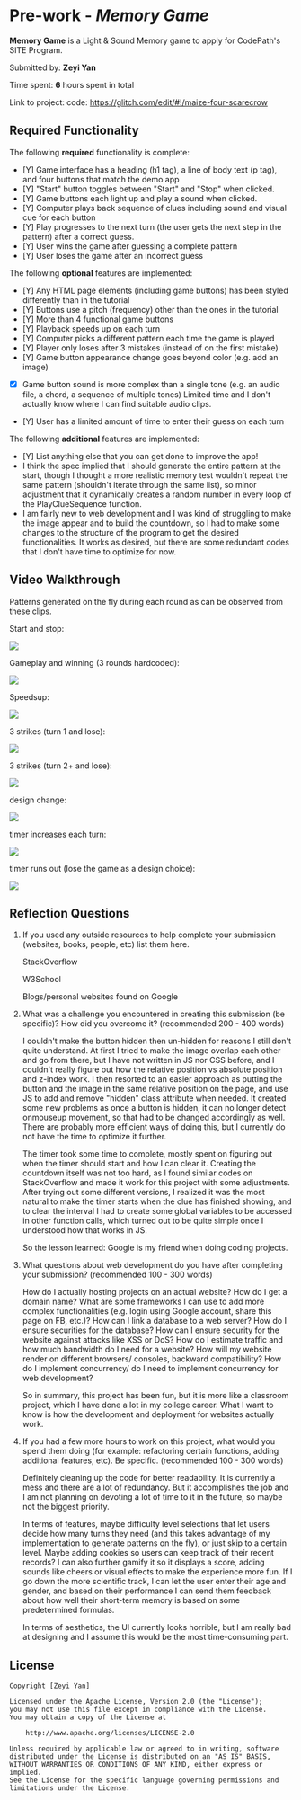 # Pre-work - _Memory Game_

**Memory Game** is a Light & Sound Memory game to apply for CodePath's SITE Program.

Submitted by: **Zeyi Yan**

Time spent: **6** hours spent in total

Link to project: code: https://glitch.com/edit/#!/maize-four-scarecrow

## Required Functionality

The following **required** functionality is complete:

- [Y] Game interface has a heading (h1 tag), a line of body text (p tag), and four buttons that match the demo app
- [Y] "Start" button toggles between "Start" and "Stop" when clicked.
- [Y] Game buttons each light up and play a sound when clicked.
- [Y] Computer plays back sequence of clues including sound and visual cue for each button
- [Y] Play progresses to the next turn (the user gets the next step in the pattern) after a correct guess.
- [Y] User wins the game after guessing a complete pattern
- [Y] User loses the game after an incorrect guess

The following **optional** features are implemented:

- [Y] Any HTML page elements (including game buttons) has been styled differently than in the tutorial
- [Y] Buttons use a pitch (frequency) other than the ones in the tutorial
- [Y] More than 4 functional game buttons
- [Y] Playback speeds up on each turn
- [Y] Computer picks a different pattern each time the game is played
- [Y] Player only loses after 3 mistakes (instead of on the first mistake)
- [Y] Game button appearance change goes beyond color (e.g. add an image)
- [x] Game button sound is more complex than a single tone (e.g. an audio file, a chord, a sequence of multiple tones)
      Limited time and I don't actually know where I can find suitable audio clips.
- [Y] User has a limited amount of time to enter their guess on each turn

The following **additional** features are implemented:

- [Y] List anything else that you can get done to improve the app!
- I think the spec implied that I should generate the entire pattern at the start, though I thought a more realistic memory test wouldn't
  repeat the same pattern (shouldn't iterate through the same list), so minor adjustment that it dynamically creates a random number in every loop of the PlayClueSequence function.
- I am fairly new to web development and I was kind of struggling to make the image appear and to build the countdown, so I had to make some changes to the structure of the program to get the desired functionalities.
  It works as desired, but there are some redundant codes that I don't have time to optimize for now.

## Video Walkthrough

Patterns generated on the fly during each round as can be observed from these clips. 

Start and stop:

![](https://i.imgur.com/WYaVS6T.gif)

Gameplay and winning (3 rounds hardcoded):

![](https://i.imgur.com/uuAe3sp.gif)

Speedsup:

![](https://i.imgur.com/Htlt5ID.gif)

3 strikes (turn 1 and lose):

![](https://i.imgur.com/g8Eogoy.gif)

3 strikes (turn 2+ and lose):

![](https://i.imgur.com/iQSbiNc.gif)

design change:

![](https://i.imgur.com/37GVGIf.gif)

timer increases each turn:

![](https://i.imgur.com/lMYy6qL.gif)

timer runs out (lose the game as a design choice):

![](https://i.imgur.com/bnQ2Y7x.gif)










## Reflection Questions

1. If you used any outside resources to help complete your submission (websites, books, people, etc) list them here.
   
   StackOverflow
   
   W3School
   
   Blogs/personal websites found on Google

2. What was a challenge you encountered in creating this submission (be specific)? How did you overcome it? (recommended 200 - 400 words)


    I couldn't make the button hidden then un-hidden for reasons I still don't quite understand. At first I tried to make the image overlap each other and go from there, but I have not written in JS nor CSS before, and I couldn't really figure out how the relative position vs absolute position and z-index work. I then resorted to an easier approach as putting the button and the image in the same relative position on the page, and use JS to add and remove "hidden" class attribute when needed. It created some new problems as once a button is hidden, it can no longer detect onmouseup movement, so that had to be changed accordingly as well. There are probably more efficient ways of doing this, but I currently do not have the time to optimize it further. 
    
    The timer took some time to complete, mostly spent on figuring out when the timer should start and how I can clear it. Creating the countdown itself was not too hard, as I found similar codes on StackOverflow and made it work for this project with some adjustments. After trying out some different versions, I realized it was the most natural to make the timer starts when the clue has finished showing, and to clear the interval I had to create some global variables to be accessed in other function calls, which turned out to be quite simple once I understood how that works in JS.
    
    So the lesson learned: Google is my friend when doing coding projects. 


3. What questions about web development do you have after completing your submission? (recommended 100 - 300 words)

    How do I actually hosting projects on an actual website? How do I get a domain name? What are some frameworks I can use to add more complex functionalities (e.g. login using Google account, share this page on FB, etc.)? How can I link a database to a web server? How do I ensure securities for the database? How can I ensure security for the website against attacks like XSS or DoS? How do I estimate traffic and how much bandwidth do I need for a website? How will my website render on different browsers/ consoles, backward compatibility? How do I implement concurrency/ do I need to implement concurrency for web development? 
    
    So in summary, this project has been fun, but it is more like a classroom project, which I have done a lot in my college career. What I want to know is how the development and deployment for websites actually work. 

4. If you had a few more hours to work on this project, what would you spend them doing (for example: refactoring certain functions, adding additional features, etc). Be specific. (recommended 100 - 300 words)


   Definitely cleaning up the code for better readability. It is currently a mess and there are a lot of redundancy. But it accomplishes the job and I am not planning on devoting a lot of time to it in the future, so maybe not the biggest priority. 
   
   In terms of features, maybe difficulty level selections that let users decide how many turns they need (and this takes advantage of my implementation to generate patterns on the fly), or just skip to a certain level. Maybe adding cookies so users can keep track of their recent records? I can also further gamify it so it displays a score, adding sounds like cheers or visual effects to make the experience more fun. If I go down the more scientific track, I can let the user enter their age and gender, and based on their performance I can send them feedback about how well their short-term memory is based on some predetermined formulas.
   
   In terms of aesthetics, the UI currently looks horrible, but I am really bad at designing and I assume this would be the most time-consuming part. 

## License

    Copyright [Zeyi Yan]

    Licensed under the Apache License, Version 2.0 (the "License");
    you may not use this file except in compliance with the License.
    You may obtain a copy of the License at

        http://www.apache.org/licenses/LICENSE-2.0

    Unless required by applicable law or agreed to in writing, software
    distributed under the License is distributed on an "AS IS" BASIS,
    WITHOUT WARRANTIES OR CONDITIONS OF ANY KIND, either express or implied.
    See the License for the specific language governing permissions and
    limitations under the License.
